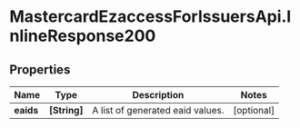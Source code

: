 # MastercardEzaccessForIssuersApi.InlineResponse200

## Properties

Name | Type | Description | Notes
------------ | ------------- | ------------- | -------------
**eaids** | **[String]** | A list of generated eaid values. | [optional] 


